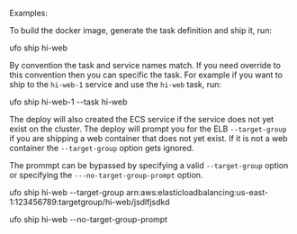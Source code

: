 Examples:

To build the docker image, generate the task definition and ship it, run:

  ufo ship hi-web

By convention the task and service names match. If you need override to this convention then you can specific the task.  For example if you want to ship to the `hi-web-1` service and use the `hi-web` task, run:

  ufo ship hi-web-1 --task hi-web

The deploy will also created the ECS service if the service does not yet exist on the cluster.  The deploy will prompt you for the ELB `--target-group` if you are shipping a web container that does not yet exist.  If it is not a web container the `--target-group` option gets ignored.

The prommpt can be bypassed by specifying a valid `--target-group` option or specifying the `---no-target-group-prompt` option.

  ufo ship hi-web --target-group arn:aws:elasticloadbalancing:us-east-1:123456789:targetgroup/hi-web/jsdlfjsdkd

  ufo ship hi-web --no-target-group-prompt
